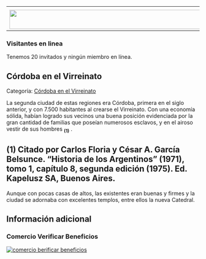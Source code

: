 <table><tbody><tr><td><center></center></td></tr><tr><td><center><a href="https://www.corrientes.gov.ar/" target="_blank"><img src="http://descubrircorrientes.com.ar/2012/index.php/4237-historia-desde-el-origen-hasta-1814/corrientes-afirma-su-identidad-periodo-1801-1814/tenencia-de-gobernacion-de-pedro-fondevila/gobierno-criollo-en-el-rio-de-la-plata/revolucion-en-buenos-aires/banner-corrientes.jpg" width="580" height="50" alt=""></a></center></td></tr></tbody></table>

### Visitantes en linea

Tenemos 20 invitados y ningún miembro en línea.

## Córdoba en el Virreinato

Categoría: [Córdoba en el Virreinato](http://descubrircorrientes.com.ar/2012/index.php/4237-historia-desde-el-origen-hasta-1814/corrientes-afirma-su-identidad-periodo-1801-1814/tenencia-de-gobernacion-de-pedro-fondevila/gobierno-criollo-en-el-rio-de-la-plata/revolucion-en-buenos-aires/cordoba-en-el-virreinato)

La segunda ciudad de estas regiones era Córdoba, primera en el siglo anterior, y con 7.500 habitantes al crearse el Virreinato. Con una economía sólida, habían logrado sus vecinos una buena posición evidenciada por la gran cantidad de familias que poseían numerosos esclavos, y en el airoso vestir de sus hombres <sub><strong><span><span>(1)</span></span></strong></sub> .

## **(1)** Citado por Carlos Floria y César A. García Belsunce. “Historia de los Argentinos” (1971), tomo 1, capítulo 8, segunda edición (1975). Ed. Kapelusz SA, Buenos Aires.

Aunque con pocas casas de altos, las existentes eran buenas y firmes y la ciudad se adornaba con excelentes templos, entre ellos la nueva Catedral.

## Información adicional

### Comercio Verificar Beneficios

[![comercio berificar beneficios](http://descubrircorrientes.com.ar/2012/index.php/4237-historia-desde-el-origen-hasta-1814/corrientes-afirma-su-identidad-periodo-1801-1814/tenencia-de-gobernacion-de-pedro-fondevila/gobierno-criollo-en-el-rio-de-la-plata/revolucion-en-buenos-aires/images/botones_beneficios/comercio_berificar_beneficios.png)](http://descubrircomercio.zapto.org/)